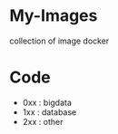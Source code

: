# My-Images
collection of image docker 

# Code 

- 0xx : bigdata   
- 1xx : database   
- 2xx : other   
